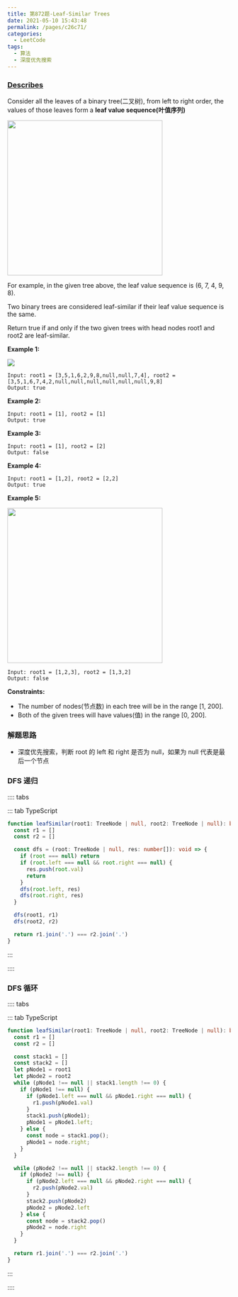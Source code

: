 ```yaml
---
title: 第872题-Leaf-Similar Trees
date: 2021-05-10 15:43:48
permalink: /pages/c26c71/
categories:
  - LeetCode
tags:
  - 算法
  - 深度优先搜索
---
```


### [Describes](https://leetcode-cn.com/problems/leaf-similar-trees/)

Consider all the leaves of a <span class="span-shadow">binary tree(二叉树)</span>, from left to right order, the values of those leaves form a **leaf value sequence(叶值序列)**

<img src="https://cdn.jsdelivr.net/gh/yao-zhixiang/CDN/images/leetcode/leaf-similar-trees.png" width="350" />

<!-- more -->

For example, in the given tree above, the leaf value sequence is <span class="span-shadow">(6, 7, 4, 9, 8)</span>.

Two binary trees are considered leaf-similar if their leaf value sequence is the same.

Return true if and only if the two given trees with head nodes <span class="span-shadow">root1</span> and <span class="span-shadow">root2</span> are leaf-similar.

**Example 1:**

<img src="https://cdn.jsdelivr.net/gh/yao-zhixiang/CDN/images/leetcode/leaf-similar-trees-1.jpeg" />

```
Input: root1 = [3,5,1,6,2,9,8,null,null,7,4], root2 = [3,5,1,6,7,4,2,null,null,null,null,null,null,9,8]
Output: true
```

**Example 2:**

```
Input: root1 = [1], root2 = [1]
Output: true
```

**Example 3:**

```
Input: root1 = [1], root2 = [2]
Output: false
```

**Example 4:**

```
Input: root1 = [1,2], root2 = [2,2]
Output: true
```

**Example 5:**

<img src="https://cdn.jsdelivr.net/gh/yao-zhixiang/CDN/images/leetcode/leaf-similar-trees-2.jpeg" width="350" />

```
Input: root1 = [1,2,3], root2 = [1,3,2]
Output: false
```

**Constraints:**

- The <span class="span-shadow">number of nodes(节点数)</span> in each tree will be in the range <span class="span-shadow">[1, 200]</span>.
- Both of the given trees will have <span class="span-shadow">values(值)</span> in the range <span class="span-shadow">[0, 200]</span>.

### 解题思路

- 深度优先搜索，判断 <span class="span-shadow">root</span> 的 <span class="span-shadow">left</span> 和 <span class="span-shadow">right</span> 是否为 <span class="span-shadow">null</span>，如果为 <span class="span-shadow">null</span> 代表是最后一个节点

### DFS 递归

:::: tabs

::: tab TypeScript

```TypeScript
function leafSimilar(root1: TreeNode | null, root2: TreeNode | null): boolean {
  const r1 = []
  const r2 = []

  const dfs = (root: TreeNode | null, res: number[]): void => {
    if (root === null) return
    if (root.left === null && root.right === null) {
      res.push(root.val)
      return
    }
    dfs(root.left, res)
    dfs(root.right, res)
  }

  dfs(root1, r1)
  dfs(root2, r2)

  return r1.join('.') === r2.join('.')
}
```

:::

::::

### DFS 循环

:::: tabs

::: tab TypeScript

```TypeScript
function leafSimilar(root1: TreeNode | null, root2: TreeNode | null): boolean {
  const r1 = []
  const r2 = []

  const stack1 = []
  const stack2 = []
  let pNode1 = root1
  let pNode2 = root2
  while (pNode1 !== null || stack1.length !== 0) {
    if (pNode1 !== null) {
      if (pNode1.left === null && pNode1.right === null) {
        r1.push(pNode1.val)
      }
      stack1.push(pNode1);
      pNode1 = pNode1.left;
    } else {
      const node = stack1.pop();
      pNode1 = node.right;
    }
  }

  while (pNode2 !== null || stack2.length !== 0) {
    if (pNode2 !== null) {
      if (pNode2.left === null && pNode2.right === null) {
        r2.push(pNode2.val)
      }
      stack2.push(pNode2)
      pNode2 = pNode2.left
    } else {
      const node = stack2.pop()
      pNode2 = node.right
    }
  }

  return r1.join('.') === r2.join('.')
}
```

:::

::::
